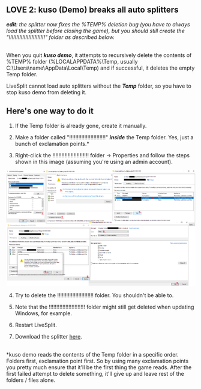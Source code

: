 ## LOVE 2: kuso (Demo) breaks all auto splitters

***edit**: the splitter now fixes the %TEMP% deletion bug (you have to always load the splitter before closing the game), but you should still create the "!!!!!!!!!!!!!!!!!!!!!!!!" folder as described below.* <br><br>

When you quit ***kuso demo***, it attempts to recursively delete the contents of %TEMP% folder (%LOCALAPPDATA%\Temp, usually C:\Users\name\AppData\Local\Temp) and if successful, it deletes the empty Temp folder.

LiveSplit cannot load auto splitters without the ***Temp*** folder, so you have to stop kuso demo from deleting it.

## Here's one way to do it

1. If the Temp folder is already gone, create it manually.

2. Make a folder called "!!!!!!!!!!!!!!!!!!!!!!!!" ***inside*** the Temp folder. Yes, just a bunch of exclamation points.\*

3. Right-click the !!!!!!!!!!!!!!!!!!!!!!!! folder -> Properties and follow the steps shown in this image (assuming you're using an admin account).

![folder permissions](https://github.com/neesi/autosplitters/raw/master/kuso_demo/permissions.png)

4. Try to delete the !!!!!!!!!!!!!!!!!!!!!!!! folder. You shouldn't be able to.

5. Note that the !!!!!!!!!!!!!!!!!!!!!!!! folder might still get deleted when updating Windows, for example.

6. Restart LiveSplit.

7. Download the splitter [here](https://raw.githubusercontent.com/neesi/autosplitters/master/kuso_demo/kuso_demo_livesplit.asl). <br><br>

\*kuso demo reads the contents of the Temp folder in a specific order. Folders first, exclamation point first. So by using many exclamation points you pretty much ensure that it'll be the first thing the game reads. After the first failed attempt to delete something, it'll give up and leave rest of the folders / files alone.

